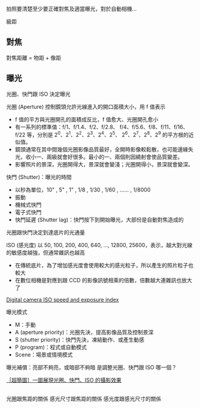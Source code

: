 拍照要清楚至少要正確對焦及適當曝光，對於自動相機...

級距

## 對焦
對焦距離 = 物距 + 像距

## 曝光
光圈、快門跟 ISO 決定曝光

光圈 (Aperture) 控制鏡頭允許光線進入的開口面積大小，用 f 值表示
* f 值的平方與光圈開孔的面積成反比，f 值愈大、光圈開孔愈小
* 有一系列的標準值：f/1、f/1.4、f/2、f/2.8、 f/4、f/5.6、f/8、f/11、f/16、f/22 等，分別是 2<sup>0</sup>、2<sup>1</sup>、2<sup>2</sup>、2<sup>3</sup>、2<sup>4</sup>、2<sup>5</sup>、 2<sup>6</sup>、2<sup>7</sup>、2<sup>8</sup>、2<sup>9</sup> 的平方根的近似值。
* 鏡頭通常在其中間幾個光圈影像品質最好，全開時影像較鬆散，也可能邊緣失光，收小一、兩級就會好很多。最小的一、兩個則因繞射會使品質變差。
* 影響照片的景深，光圈開得大，景深就會變淺；光圈開得小，景深就會變深。

快門 (Shutter)：曝光的時間
* 以秒為單位，10" , 5" , 1" , 1/8 , 1/30 , 1/60 , ...... , 1/8000
* 振動
* 機械式快門
* 電子式快門
* 快門延遲 (Shutter lag)：快門按下到開始曝光，大部份是自動對焦造成的

光圈跟快門決定到達底片的光通量

ISO (感光度) 以 50, 100, 200, 400, 640, ..., 12800, 25600，表示，越大對光線的敏感度越強，但通常雜訊也越高
* 在傳統底片，為了增加感光度會使用較大的感光粒子，所以產生的照片粒子也較大
* 在數位相機是對應到跟 CCD 的影像訊號相乘的倍數，倍數越大連雜訊也放大了

[Digital camera ISO speed and exposure index](https://en.wikipedia.org/wiki/Film_speed#Digital_camera_ISO_speed_and_exposure_index)

曝光模式
* M：手動
* A (aperture priority)：光圈先決，提高影像品質及控制景深
* S (shutter priority)：快門先決，凍結動作、或產生動感
* P (program)：程式或自動模式
* Scene：場景或情境模式

曝光補償：亮部不夠亮，或暗部不夠暗
是調整光圈、快門跟 ISO 哪一個？

[［超簡圖］一圖展現光圈、快門、ISO 的攝影效果](http://photoblog.hk/wordpress/114961)

##
光圈跟焦距的關係
感光尺寸跟焦距的關係
感光度跟感光尺寸的關係

